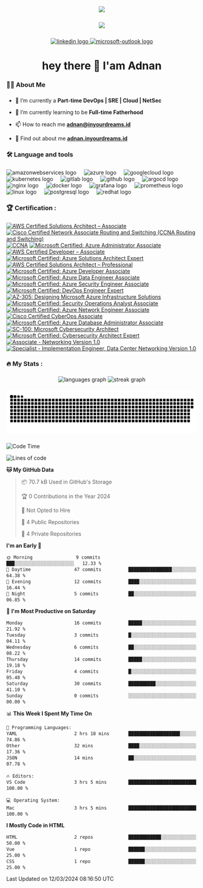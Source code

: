 <div align="center">
  <img height="150" src="https://camo.githubusercontent.com/62da68eb62b1e5f175f7d1f0191dd89a653d7908feb22d37d4a0ab07365d6791/68747470733a2f2f6d656469612e67697068792e636f6d2f6d656469612f4d3967624264396e6244724f5475314d71782f67697068792e676966"  />
</div>

###

<div align="center">
  <img src="https://visitor-badge.laobi.icu/badge?page_id=adnanadrika.adnanadrika&"  />
</div>

###

<div align="center">
  <a href="https://www.linkedin.com/in/adnanadrika" target="_blank">
    <img src="https://img.shields.io/static/v1?message=LinkedIn&logo=linkedin&label=&color=0077B5&logoColor=white&labelColor=&style=for-the-badge" height="25" alt="linkedin logo"  />
  </a>
  <a href="mailto:adnan@inyourdreams.id" target="_blank">
    <img src="https://img.shields.io/static/v1?message=Outlook&logo=microsoft-outlook&label=&color=0078D4&logoColor=white&labelColor=&style=for-the-badge" height="25" alt="microsoft-outlook logo"  />
  </a>
</div>

###

<h1 align="center">hey there 👋 I'am Adnan</h1>

###

<h3 align="left">👩‍💻  About Me</h3>

###

- 🔭 I’m currently a **Part-time DevOps | SRE | Cloud | NetSec**
  
- 🌱 I’m currently learning to be **Full-time Fatherhood**
  
- 📫 How to reach me **adnan@inyourdreams.id**

- 📄 Find out about me **[adnan.inyourdreams.id](https://adnan.inyourdreams.id)**

###

<h3 align="left">🛠 Language and tools</h3>

###

<div align="left">
  <img src="https://cdn.jsdelivr.net/gh/devicons/devicon/icons/amazonwebservices/amazonwebservices-original.svg" height="40" alt="amazonwebservices logo"  />
  <img width="12" />
  <img src="https://cdn.jsdelivr.net/gh/devicons/devicon/icons/azure/azure-original.svg" height="40" alt="azure logo"  />
  <img width="12" />
  <img src="https://cdn.jsdelivr.net/gh/devicons/devicon/icons/googlecloud/googlecloud-original.svg" height="40" alt="googlecloud logo"  />
  <img width="12" />
  <img src="https://cdn.jsdelivr.net/gh/devicons/devicon/icons/kubernetes/kubernetes-plain.svg" height="40" alt="kubernetes logo"  />
  <img width="12" />
  <img src="https://cdn.jsdelivr.net/gh/devicons/devicon/icons/gitlab/gitlab-original.svg" height="40" alt="gitlab logo"  />
  <img width="12" />
  <img src="https://cdn.jsdelivr.net/gh/devicons/devicon/icons/github/github-original.svg" height="40" alt="github logo"  />
  <img width="12" />
  <img src="https://cdn.jsdelivr.net/gh/devicons/devicon/icons/argocd/argocd-original.svg" height="40" alt="argocd logo"  />
  <img width="12" />
  <img src="https://cdn.jsdelivr.net/gh/devicons/devicon/icons/nginx/nginx-original.svg" height="40" alt="nginx logo"  />
  <img width="12" />
  <img src="https://cdn.jsdelivr.net/gh/devicons/devicon/icons/docker/docker-original.svg" height="40" alt="docker logo"  />
  <img width="12" />
  <img src="https://cdn.jsdelivr.net/gh/devicons/devicon/icons/grafana/grafana-original.svg" height="40" alt="grafana logo"  />
  <img width="12" />
  <img src="https://cdn.jsdelivr.net/gh/devicons/devicon/icons/prometheus/prometheus-original.svg" height="40" alt="prometheus logo"  />
  <img width="12" />
  <img src="https://cdn.jsdelivr.net/gh/devicons/devicon/icons/linux/linux-original.svg" height="40" alt="linux logo"  />
  <img width="12" />
  <img src="https://cdn.jsdelivr.net/gh/devicons/devicon/icons/postgresql/postgresql-original.svg" height="40" alt="postgresql logo"  />
  <img width="12" />
  <img src="https://cdn.jsdelivr.net/gh/devicons/devicon/icons/redhat/redhat-original.svg" height="40" alt="redhat logo"  />
</div>

###

<h3 align="left">🏆   Certification :</h3>

###

<!--START_SECTION:badges-->
[![AWS Certified Solutions Architect – Associate](https://images.credly.com/size/110x110/images/0e284c3f-5164-4b21-8660-0d84737941bc/image.png)](http://www.credly.com/badges/7f704b96-bc2d-4eee-b5ce-d6072dd725b2 "AWS Certified Solutions Architect – Associate")
[![Cisco Certified Network Associate Routing and Switching (CCNA Routing and Switching)](https://images.credly.com/size/110x110/images/a31c0301-ff96-4cee-9435-0a4b40ce6e66/cisco_ccna_R_26S.png)](http://www.credly.com/badges/d7dc928d-5d23-4952-af81-cc9a0a1224d1 "Cisco Certified Network Associate Routing and Switching (CCNA Routing and Switching)")
[![CCNA](https://images.credly.com/size/110x110/images/683783d8-eaac-4c37-a14d-11bd8a36321d/ccna_600.png)](http://www.credly.com/badges/00cf602a-a8a1-4b50-a561-ea62e8a90267 "CCNA")
[![Microsoft Certified: Azure Administrator Associate](https://images.credly.com/size/110x110/images/336eebfc-0ac3-4553-9a67-b402f491f185/azure-administrator-associate-600x600.png)](http://www.credly.com/badges/0982ad5c-6765-497b-a7d4-5a433f05a9e3 "Microsoft Certified: Azure Administrator Associate")
[![AWS Certified Developer – Associate](https://images.credly.com/size/110x110/images/b9feab85-1a43-4f6c-99a5-631b88d5461b/image.png)](http://www.credly.com/badges/4ca4c9c1-b699-4689-9e3f-70b49d671843 "AWS Certified Developer – Associate")
[![Microsoft Certified: Azure Solutions Architect Expert](https://images.credly.com/size/110x110/images/987adb7e-49be-4e24-b67e-55986bd3fe66/azure-solutions-architect-expert-600x600.png)](http://www.credly.com/badges/ba0c804d-6025-4993-875a-c00a32245090 "Microsoft Certified: Azure Solutions Architect Expert")
[![AWS Certified Solutions Architect – Professional](https://images.credly.com/size/110x110/images/2d84e428-9078-49b6-a804-13c15383d0de/image.png)](http://www.credly.com/badges/7c97c4d7-c638-4395-8a5a-c534dfab6f82 "AWS Certified Solutions Architect – Professional")
[![Microsoft Certified: Azure Developer Associate](https://images.credly.com/size/110x110/images/63316b60-f62d-4e51-aacc-c23cb850089c/azure-developer-associate-600x600.png)](http://www.credly.com/badges/6faa2c0a-b012-468b-8569-36659bf87f99 "Microsoft Certified: Azure Developer Associate")
[![Microsoft Certified: Azure Data Engineer Associate](https://images.credly.com/size/110x110/images/61542181-0e8d-496c-a17c-3d4bf590eda1/azure-data-engineer-associate-600x600.png)](http://www.credly.com/badges/9f628b28-eb27-426a-bd4f-61f71893a395 "Microsoft Certified: Azure Data Engineer Associate")
[![Microsoft Certified: Azure Security Engineer Associate](https://images.credly.com/size/110x110/images/1ad16b6f-2c71-4a2e-ae74-ec69c4766039/azure-security-engineer-associate600x600.png)](http://www.credly.com/badges/b3310e67-16a2-44dd-8bf7-79b2fb66d82f "Microsoft Certified: Azure Security Engineer Associate")
[![Microsoft Certified: DevOps Engineer Expert](https://images.credly.com/size/110x110/images/c3ab66f8-5d59-4afa-a6c2-0ba30a1989ca/CERT-Expert-DevOps-Engineer-600x600.png)](http://www.credly.com/badges/17502e2e-eea8-4b1f-aa1a-9c9f999e3dc4 "Microsoft Certified: DevOps Engineer Expert")
[![AZ-305: Designing Microsoft Azure Infrastructure Solutions](https://images.credly.com/size/110x110/images/9d7dc4c0-5681-41fc-b96b-26e9157786d7/image.png)](http://www.credly.com/badges/3d2fdf17-d6f8-43d7-adb4-3ee74c3636e9 "AZ-305: Designing Microsoft Azure Infrastructure Solutions")
[![Microsoft Certified: Security Operations Analyst Associate](https://images.credly.com/size/110x110/images/7e75516f-5149-4d19-8d09-aa3dab4907cb/security-operations-analyst-associate-600x600.png)](http://www.credly.com/badges/0a0f1c99-55ee-4cab-b0c8-4dbe8da17843 "Microsoft Certified: Security Operations Analyst Associate")
[![Microsoft Certified: Azure Network Engineer Associate](https://images.credly.com/size/110x110/images/c3a2e51d-7984-48cc-a4cb-88d4e8487037/azure-network-engineer-associate-600x600.png)](http://www.credly.com/badges/00ec71a7-c00c-411b-a4c2-102225a1daab "Microsoft Certified: Azure Network Engineer Associate")
[![Cisco Certified CyberOps Associate](https://images.credly.com/size/110x110/images/31459fb8-0734-4078-9175-dd1a6e56de4a/01_cyberops_associate_300.png)](http://www.credly.com/badges/57d3d58b-56bd-41f7-88f4-cdf3e01a1555 "Cisco Certified CyberOps Associate")
[![Microsoft Certified: Azure Database Administrator Associate](https://images.credly.com/size/110x110/images/edc0b0d8-55ec-4dfe-9353-22c1bc4e07e8/azure-database-administrator-associate-600x600.png)](http://www.credly.com/badges/57891058-61de-4d14-bcdc-2b33d88d09e8 "Microsoft Certified: Azure Database Administrator Associate")
[![SC-100: Microsoft Cybersecurity Architect](https://images.credly.com/size/110x110/images/c34a6df4-c7bd-461b-ac12-deab18ab6804/image.png)](http://www.credly.com/badges/29084085-beba-4aa2-bb76-23faa1d00c48 "SC-100: Microsoft Cybersecurity Architect")
[![Microsoft Certified: Cybersecurity Architect Expert](https://images.credly.com/size/110x110/images/0ba22331-acf9-4e8a-8ce3-b4cc3d376040/image.png)](http://www.credly.com/badges/a6cce024-d019-4e88-9803-44726278f236 "Microsoft Certified: Cybersecurity Architect Expert")
[![Associate - Networking Version 1.0](https://images.credly.com/size/110x110/images/5a1bc31f-22cd-4820-8884-bb32d2f04dca/Associate_Badge_-_Networking.png)](http://www.credly.com/badges/07bbc279-b8ef-423b-9e6f-d48db15d846b "Associate - Networking Version 1.0")
[![Specialist - Implementation Engineer, Data Center Networking Version 1.0](https://images.credly.com/size/110x110/images/74475179-2a69-4a59-933a-8283da749e3d/Specialist_Badge_-_Implementation_Engineer_Data_Center_Networking.png)](http://www.credly.com/badges/366fdd4e-2125-4ea4-b785-5561b8f95a12 "Specialist - Implementation Engineer, Data Center Networking Version 1.0")
<!--END_SECTION:badges-->

###

<h3 align="left">🔥   My Stats :</h3>

###

<div align="center">
  <img src="https://github-readme-stats.vercel.app/api/top-langs?username=adnanadrika&locale=en&hide_title=false&layout=compact&card_width=320&langs_count=5&theme=dracula&hide_border=false&order=2" height="150" alt="languages graph"  />
  <img src="https://streak-stats.demolab.com?user=adnanadrika&locale=en&mode=daily&theme=dark&hide_border=false&border_radius=5&order=3" height="220" alt="streak graph"  />
</div>

###

<img src="https://raw.githubusercontent.com/adnanadrika/adnanadrika/output/snake.svg" alt="Snake animation" />

###

<!--START_SECTION:waka-->
![Code Time](http://img.shields.io/badge/Code%20Time-34%20hrs%2016%20mins-blue)

![Lines of code](https://img.shields.io/badge/From%20Hello%20World%20I%27ve%20Written-106.8%20thousand%20lines%20of%20code-blue)

**🐱 My GitHub Data** 

> 📦 70.7 kB Used in GitHub's Storage 
 > 
> 🏆 0 Contributions in the Year 2024
 > 
> 🚫 Not Opted to Hire
 > 
> 📜 4 Public Repositories 
 > 
> 🔑 4 Private Repositories 
 > 
**I'm an Early 🐤** 

```text
🌞 Morning                9 commits           ███░░░░░░░░░░░░░░░░░░░░░░   12.33 % 
🌆 Daytime                47 commits          ████████████████░░░░░░░░░   64.38 % 
🌃 Evening                12 commits          ████░░░░░░░░░░░░░░░░░░░░░   16.44 % 
🌙 Night                  5 commits           ██░░░░░░░░░░░░░░░░░░░░░░░   06.85 % 
```
📅 **I'm Most Productive on Saturday** 

```text
Monday                   16 commits          █████░░░░░░░░░░░░░░░░░░░░   21.92 % 
Tuesday                  3 commits           █░░░░░░░░░░░░░░░░░░░░░░░░   04.11 % 
Wednesday                6 commits           ██░░░░░░░░░░░░░░░░░░░░░░░   08.22 % 
Thursday                 14 commits          █████░░░░░░░░░░░░░░░░░░░░   19.18 % 
Friday                   4 commits           █░░░░░░░░░░░░░░░░░░░░░░░░   05.48 % 
Saturday                 30 commits          ██████████░░░░░░░░░░░░░░░   41.10 % 
Sunday                   0 commits           ░░░░░░░░░░░░░░░░░░░░░░░░░   00.00 % 
```


📊 **This Week I Spent My Time On** 

```text
💬 Programming Languages: 
YAML                     2 hrs 18 mins       ███████████████████░░░░░░   74.86 % 
Other                    32 mins             ████░░░░░░░░░░░░░░░░░░░░░   17.36 % 
JSON                     14 mins             ██░░░░░░░░░░░░░░░░░░░░░░░   07.78 % 

🔥 Editors: 
VS Code                  3 hrs 5 mins        █████████████████████████   100.00 % 

💻 Operating System: 
Mac                      3 hrs 5 mins        █████████████████████████   100.00 % 
```

**I Mostly Code in HTML** 

```text
HTML                     2 repos             ████████████░░░░░░░░░░░░░   50.00 % 
Vue                      1 repo              ██████░░░░░░░░░░░░░░░░░░░   25.00 % 
CSS                      1 repo              ██████░░░░░░░░░░░░░░░░░░░   25.00 % 
```




 Last Updated on 12/03/2024 08:16:50 UTC
<!--END_SECTION:waka-->

###
